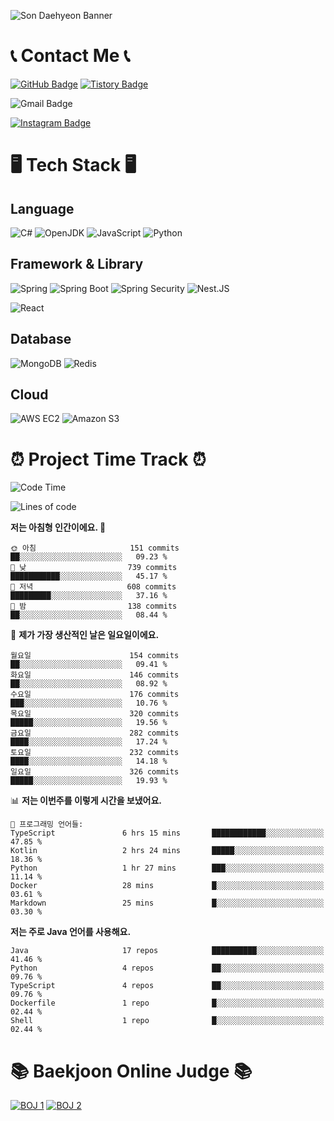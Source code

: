 ![Son Daehyeon Banner](https://capsule-render.vercel.app/api?type=waving&color=0:654ea3,100:eaafc8&height=250&animation=fadeIn&text=Son%20Daehyeon&fontSize=56&fontAlignY=35&fontColor=ffffff)

# 📞 Contact Me 📞

[![GitHub Badge](https://img.shields.io/badge/son--daehyeon-000000?style=for-the-badge&logo=github&logoColor=white)](https://github.com/son-daehyeon)
[![Tistory Badge](https://img.shields.io/badge/sondaehyeon-000000?style=for-the-badge&logo=tistory&logoColor=white)](https://sondaehyeon.tistory.com)

![Gmail Badge](https://img.shields.io/badge/sondaehyeon01@gmail.com-D14836?style=for-the-badge&logo=gmail&logoColor=white)

[![Instagram Badge](https://img.shields.io/badge/son.__.daehyeon-E4405F?style=for-the-badge&logo=instagram&logoColor=white)](https://www.instagram.com/son._.daehyeon/)

# 🖥️ Tech Stack 🖥️

## Language

![C#](https://img.shields.io/badge/C%23-512BD4?style=for-the-badge&logo=csharp&logoColor=white)
![OpenJDK](https://img.shields.io/badge/OpenJDK-ED8B00?style=for-the-badge&logo=openjdk&logoColor=white)
![JavaScript](https://img.shields.io/badge/JavaScript-323330?style=for-the-badge&logo=javascript&logoColor=F7DF1E)
![Python](https://img.shields.io/badge/Python-FFD43B?style=for-the-badge&logo=python&logoColor=blue)

## Framework & Library

![Spring](https://img.shields.io/badge/Spring-6DB33F?style=for-the-badge&logo=spring&logoColor=white)
![Spring Boot](https://img.shields.io/badge/Spring_Boot-F2F4F9?style=for-the-badge&logo=spring-boot)
![Spring Security](https://img.shields.io/badge/Spring_Security-F2F4F9?style=for-the-badge&logo=springsecurity)
![Nest.JS](https://img.shields.io/badge/-NestJs-ea2845?style=for-the-badge&logo=nestjs&logoColor=white)
 
![React](https://img.shields.io/badge/React-20232A?style=for-the-badge&logo=react&logoColor=61DAFB)

## Database
![MongoDB](https://img.shields.io/badge/MongoDB-4EA94B?style=for-the-badge&logo=mongodb&logoColor=white)
![Redis](https://img.shields.io/badge/Redis-DC382D?style=for-the-badge&logo=redis&logoColor=white)

## Cloud
![AWS EC2](https://img.shields.io/badge/AWS%20EC2-FF9900?style=for-the-badge&logo=amazon%20ec2&logoColor=white)
![Amazon S3](https://img.shields.io/badge/Amazon%20S3-569A31?style=for-the-badge&logo=amazon%20s3&logoColor=white)

# ⏰ Project Time Track ⏰
<!--START_SECTION:waka-->
![Code Time](http://img.shields.io/badge/Code%20Time-383%20hrs%2057%20mins-blue)

![Lines of code](https://img.shields.io/badge/%EC%A0%80%EB%8A%94%20%EC%97%AC%ED%83%9C%EA%B9%8C%EC%A7%80%20-435.8%20thousand%20%EC%A4%84%EC%9D%98%20%EC%BD%94%EB%93%9C%EB%A5%BC%20%EC%9E%91%EC%84%B1%ED%96%88%EC%96%B4%EC%9A%94.-blue)

**저는 아침형 인간이에요. 🐤** 

```text
🌞 아침                     151 commits         ██░░░░░░░░░░░░░░░░░░░░░░░   09.23 % 
🌆 낮　                     739 commits         ███████████░░░░░░░░░░░░░░   45.17 % 
🌃 저녁                     608 commits         █████████░░░░░░░░░░░░░░░░   37.16 % 
🌙 밤　                     138 commits         ██░░░░░░░░░░░░░░░░░░░░░░░   08.44 % 
```
📅 **제가 가장 생산적인 날은 일요일이에요.** 

```text
월요일                      154 commits         ██░░░░░░░░░░░░░░░░░░░░░░░   09.41 % 
화요일                      146 commits         ██░░░░░░░░░░░░░░░░░░░░░░░   08.92 % 
수요일                      176 commits         ███░░░░░░░░░░░░░░░░░░░░░░   10.76 % 
목요일                      320 commits         █████░░░░░░░░░░░░░░░░░░░░   19.56 % 
금요일                      282 commits         ████░░░░░░░░░░░░░░░░░░░░░   17.24 % 
토요일                      232 commits         ████░░░░░░░░░░░░░░░░░░░░░   14.18 % 
일요일                      326 commits         █████░░░░░░░░░░░░░░░░░░░░   19.93 % 
```


📊 **저는 이번주를 이렇게 시간을 보냈어요.** 

```text
💬 프로그래밍 언어들: 
TypeScript               6 hrs 15 mins       ████████████░░░░░░░░░░░░░   47.85 % 
Kotlin                   2 hrs 24 mins       █████░░░░░░░░░░░░░░░░░░░░   18.36 % 
Python                   1 hr 27 mins        ███░░░░░░░░░░░░░░░░░░░░░░   11.14 % 
Docker                   28 mins             █░░░░░░░░░░░░░░░░░░░░░░░░   03.61 % 
Markdown                 25 mins             █░░░░░░░░░░░░░░░░░░░░░░░░   03.30 % 
```

**저는 주로 Java 언어를 사용해요.** 

```text
Java                     17 repos            ██████████░░░░░░░░░░░░░░░   41.46 % 
Python                   4 repos             ██░░░░░░░░░░░░░░░░░░░░░░░   09.76 % 
TypeScript               4 repos             ██░░░░░░░░░░░░░░░░░░░░░░░   09.76 % 
Dockerfile               1 repo              █░░░░░░░░░░░░░░░░░░░░░░░░   02.44 % 
Shell                    1 repo              █░░░░░░░░░░░░░░░░░░░░░░░░   02.44 % 
```




<!--END_SECTION:waka-->

# 📚 Baekjoon Online Judge 📚
[![BOJ 1](https://mazandi.herokuapp.com/api?handle=sondaehyeon01)](https://solved.ac/profile/sondaehyeon01)
[![BOJ 2](https://mazandi.herokuapp.com/api?handle=kmu_daehyeon)](https://solved.ac/profile/kmu_daehyeon)
